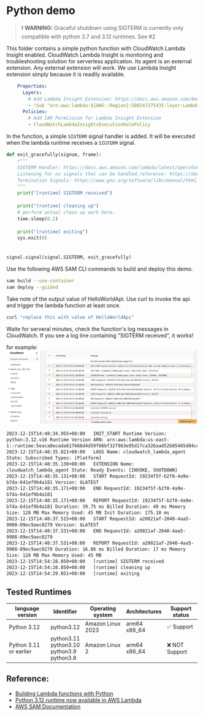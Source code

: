 # Python demo

> ❗ **WARNING:** Graceful shutdown using SIGTERM is currently only compatible with python 3.7 and 3.12 runtimes. See #2

This folder contains a simple python function with CloudWatch Lambda Insight enabled. CloudWatch Lambda Insight is monitoring and troubleshooting solution for serverless application. Its agent is an external extension. Any external extension will work. We use Lambda Insight extension simply because it is readily available.

```yaml
    Properties:
      Layers:
        # Add Lambda Insight Extension: https://docs.aws.amazon.com/AmazonCloudWatch/latest/monitoring/Lambda-Insights-extension-versions.html
        - !Sub "arn:aws:lambda:${AWS::Region}:580247275435:layer:LambdaInsightsExtension-Arm64:5"
      Policies:
        # Add IAM Permission for Lambda Insight Extension
        - CloudWatchLambdaInsightsExecutionRolePolicy
```

In the function, a simple `SIGTERM` signal handler is added. It will be executed when the lambda runtime receives a `SIGTERM` signal.

```python
def exit_gracefully(signum, frame):
    r"""
    SIGTERM Handler: https://docs.aws.amazon.com/lambda/latest/operatorguide/static-initialization.html
    Listening for os signals that can be handled,reference: https://docs.aws.amazon.com/lambda/latest/dg/runtimes-extensions-api.html
    Termination Signals: https://www.gnu.org/software/libc/manual/html_node/Termination-Signals.html
    """
    print("[runtime] SIGTERM received")

    print("[runtime] cleaning up")
    # perform actual clean up work here.
    time.sleep(0.2)

    print("[runtime] exiting")
    sys.exit(0)


signal.signal(signal.SIGTERM, exit_gracefully)

```

Use the following AWS SAM CLI commands to build and deploy this demo.

```bash
sam build --use-container
sam deploy --guided 
```

Take note of the output value of HelloWorldApi. Use curl to invoke the api and trigger the lambda function at least once.

```bash
curl "replace this with value of HelloWorldApi"
```

Waite for serveral minutes, check the function's log messages in CloudWatch. If you see a log line containing "SIGTERM
received", it works!

for example:
![](./docs/images/python3-2023-12-15.png)
```
2023-12-15T14:48:34.955+08:00	INIT_START Runtime Version: python:3.12.v16 Runtime Version ARN: arn:aws:lambda:us-east-1::runtime:5eaca0ecada617668d4d59f66bf32f963e95d17ca326aad52b85465d04c429f5
2023-12-15T14:48:35.021+08:00	LOGS Name: cloudwatch_lambda_agent State: Subscribed Types: [Platform]
2023-12-15T14:48:35.130+08:00	EXTENSION Name: cloudwatch_lambda_agent State: Ready Events: [INVOKE, SHUTDOWN]
2023-12-15T14:48:35.131+08:00	START RequestId: 19234f5f-b2f8-4a9e-b7da-641ef9b4a181 Version: $LATEST
2023-12-15T14:48:35.171+08:00	END RequestId: 19234f5f-b2f8-4a9e-b7da-641ef9b4a181
2023-12-15T14:48:35.171+08:00	REPORT RequestId: 19234f5f-b2f8-4a9e-b7da-641ef9b4a181 Duration: 39.75 ms Billed Duration: 40 ms Memory Size: 128 MB Max Memory Used: 45 MB Init Duration: 175.18 ms
2023-12-15T14:48:37.515+08:00	START RequestId: a20821af-2040-4aa5-9908-09ec9aec0279 Version: $LATEST
2023-12-15T14:48:37.531+08:00	END RequestId: a20821af-2040-4aa5-9908-09ec9aec0279
2023-12-15T14:48:37.531+08:00	REPORT RequestId: a20821af-2040-4aa5-9908-09ec9aec0279 Duration: 16.06 ms Billed Duration: 17 ms Memory Size: 128 MB Max Memory Used: 45 MB
2023-12-15T14:54:28.850+08:00	[runtime] SIGTERM received
2023-12-15T14:54:28.850+08:00	[runtime] cleaning up
2023-12-15T14:54:29.051+08:00	[runtime] exiting 
```


## Tested Runtimes

| language version       | Identifier                                            | Operating system  | Architectures    | Support status |
|------------------------|-------------------------------------------------------|-------------------|------------------|----------------|
| Python 3.12            | python3.12                                            | Amazon Linux 2023 | arm64<br/>x86_64 | ✅ Support      |
| Python 3.11 or earlier | python3.11<br/>python3.10<br/>python3.9<br/>python3.8 | Amazon Linux 2    | arm64<br/>x86_64 | ❌ NOT Support  |

## Reference:

- [Building Lambda functions with Python](https://docs.aws.amazon.com/lambda/latest/dg/lambda-python.html)
- [Python 3.12 runtime now available in AWS Lambda](https://aws.amazon.com/cn/blogs/compute/python-3-12-runtime-now-available-in-aws-lambda/)
- [AWS SAM Documentation](https://docs.aws.amazon.com/serverless-application-model/)
